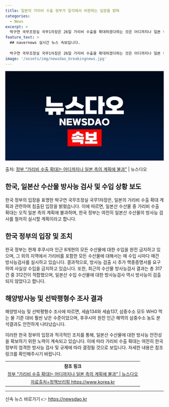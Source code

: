 ```yaml
---
title: 일본의 가리비 수출 정부가 일각에서 비판하는 입장을 밝혀
categories:
  - News
excerpt: >
  박구연 국무조정실 국무1차장은 26일 가리비 수출을 확대하겠다하는 것은 어디까지나 일본 측의 계획에 불과한 …
feature_text: >
  ## navernews 실시간 뉴스 속보입니다.

  박구연 국무조정실 국무1차장은 26일 가리비 수출을 확대하겠다하는 것은 어디까지나 일본 측의 계획에 불과한 …
image: '/assets/img/newsdao_breakingnews.jpg'
---
```


![뉴스다오 속보](/assets/img/newsdao_breakingnews.jpg)

<p>출처: <a href="https://newsdao.kr/2873" rel="dofollow">정부 “가리비 수출 확대는 어디까지나 일본 측의 계획에 불과”</a> | 뉴스다오</p>

<h2>한국, 일본산 수산물 방사능 검사 및 수입 상황 보도</h2>

한국 정부의 입장을 표명한 박구연 국무조정실 국무1차장은, 일본의 가리비 수출 확대 계획과 관련하여 침출된 입장을 밝혔습니다. 이에 따르면, 일본산 수산물 중 가리비 수출 확대는 오직 일본 측의 계획에 불과하며, 한국 정부는 여전히 일본산 수산물의 방사능 검사를 철저히 실시할 계획이라고 합니다. 

<h2>한국 정부의 입장 및 조치</h2>
한국 정부는 현재 후쿠시마 인근 8개현의 모든 수산물에 대한 수입을 완전 금지하고 있으며, 그 외의 지역에서 가리비를 포함한 모든 수산물에 대해서는 매 수입 시마다 매건 방사능검사를 실시하고 있습니다. 결과적으로, 방사능 검출 시 추가 핵종증명서를 요구하여 사실상 수입을 금지하고 있습니다. 또한, 최근의 수산물 방사능검사 결과는 총 317건 중 312건이 적합했으며, 일본산 수입 수산물에 대한 방사능검사 역시 방사능이 검출되지 않았다고 합니다.

<h2>해양방사능 및 선박평형수 조사 결과</h2>
해양방사능 및 선박평형수 조사에 따르면, 세슘134와 세슘137, 삼중수소 모두 WHO 먹는 물 기준 대비 훨씬 낮은 수준이었으며, 후쿠시마 원전 인근 해역의 삼중수소 농도 분석결과도 안전하게 나타났습니다.

이러한 한국 정부의 입장과 적극적인 조치를 통해, 일본산 수산물에 대한 방사능 안전성을 확보하기 위한 노력이 계속되고 있습니다. 이에 따라 가리비 수출 확대는 여전히 한국 정부의 엄격한 방사능 검사 및 규제에 따라 결정될 것으로 보입니다. 자세한 내용은 참조 링크를 확인해주시기 바랍니다. 

<p data-ke-size="size16"></p>

<table>
  <tr>
    <th>참조 링크</th>
  </tr>
  <tr>
    <td style="text-align: center; height: 17px;"><a href="https://newsdao.kr/2873">정부 “가리비 수출 확대는 어디까지나 일본 측의 계획에 불과” | 뉴스다오</a></td>
  </tr>
  <tr>
    <td style="text-align: center; height: 17px;"><a href="https://www.korea.kr">자료출처=정책브리핑 https://www.korea.kr</a></td>
  </tr>
</table>
<hr> 

신속 뉴스 바로가기 👉 <a href="https://newsdao.kr" rel="dofollow">https://newsdao.kr</a>


